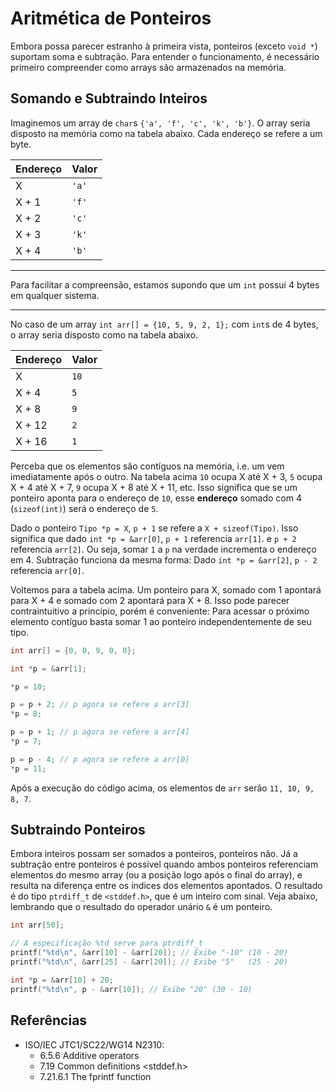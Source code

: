 # Aritmética de Ponteiros

Embora possa parecer estranho à primeira vista, ponteiros (exceto `void *`)
suportam soma e subtração. Para entender o funcionamento, é necessário primeiro
compreender como arrays são armazenados na memória.

## Somando e Subtraindo Inteiros

Imaginemos um array de `char`s `{'a', 'f', 'c', 'k', 'b'}`. O array seria
disposto na memória como na tabela abaixo. Cada endereço se refere a um byte.

| Endereço | Valor |
| -------- | ----- |
| X        | `'a'` |
| X + 1    | `'f'` |
| X + 2    | `'c'` |
| X + 3    | `'k'` |
| X + 4    | `'b'` |

---

Para facilitar a compreensão, estamos supondo que um `int` possui 4 bytes em
qualquer sistema.

---

No caso de um array `int arr[] = {10, 5, 9, 2, 1};` com `int`s de 4 bytes, o
array seria disposto como na tabela abaixo.

| Endereço | Valor |
| -------- | ----- |
| X        | `10`  |
| X + 4    | `5`   |
| X + 8    | `9`   |
| X + 12   | `2`   |
| X + 16   | `1`   |

Perceba que os elementos são contíguos na memória, i.e. um vem imediatamente
após o outro. Na tabela acima `10` ocupa X até X + 3, `5` ocupa X + 4 até X + 7,
`9` ocupa X + 8 até X + 11, etc. Isso significa que se um ponteiro aponta para o
endereço de `10`, esse **endereço** somado com 4 (`sizeof(int)`) será o endereço
de `5`.

Dado o ponteiro `Tipo *p = X`, `p + 1` se refere a `X + sizeof(Tipo)`. Isso
significa que dado `int *p = &arr[0]`, `p + 1` referencia `arr[1]`. e `p + 2`
referencia `arr[2]`. Ou seja, somar `1` a `p` na verdade incrementa o endereço
em 4. Subtração funciona da mesma forma: Dado `int *p = &arr[2]`, `p - 2`
referencia `arr[0]`.

Voltemos para a tabela acima. Um ponteiro para X, somado com 1 apontará para X +
4 e somado com 2 apontará para X + 8. Isso pode parecer contraintuitivo a
princípio, porém é conveniente: Para acessar o próximo elemento contíguo basta
somar 1 ao ponteiro independentemente de seu tipo.

```c
int arr[] = {0, 0, 9, 0, 0};

int *p = &arr[1];

*p = 10;

p = p + 2; // p agora se refere a arr[3]
*p = 8;

p = p + 1; // p agora se refere a arr[4]
*p = 7;

p = p - 4; // p agora se refere a arr[0]
*p = 11;

```

Após a execução do código acima, os elementos de `arr` serão `11, 10, 9, 8, 7`.

## Subtraindo Ponteiros

Embora inteiros possam ser somados a ponteiros, ponteiros não. Já a subtração
entre ponteiros é possível quando ambos ponteiros referenciam elementos do mesmo
array (ou a posição logo após o final do array), e resulta na diferença entre os
índices dos elementos apontados. O resultado é do tipo `ptrdiff_t` de
`<stddef.h>`, que é um inteiro com sinal. Veja abaixo, lembrando que o resultado
do operador unário `&` é um ponteiro.

```c
int arr[50];

// A especificação %td serve para ptrdiff_t
printf("%td\n", &arr[10] - &arr[20]); // Exibe "-10" (10 - 20)
printf("%td\n", &arr[25] - &arr[20]); // Exibe "5"   (25 - 20)

int *p = &arr[10] + 20;
printf("%td\n", p - &arr[10]); // Exibe "20" (30 - 10)
```

## Referências

- ISO/IEC JTC1/SC22/WG14 N2310:
  <!-- Operações aritméticas em ponteiros -->
  - 6.5.6 Additive operators
  <!-- Tipo ptrdiff_t -->
  - 7.19 Common definitions <stddef.h>
  <!-- Especificação %td -->
  - 7.21.6.1 The fprintf function
